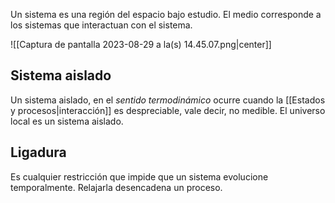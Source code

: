 
Un sistema es una región del espacio bajo estudio. El medio corresponde a los sistemas que interactuan con el sistema.

![[Captura de pantalla 2023-08-29 a la(s) 14.45.07.png|center]]

## Sistema aislado 

Un sistema aislado, en el *sentido termodinámico* ocurre cuando la [[Estados y procesos|interacción]] es despreciable, vale decir, no medible. El universo local es un sistema aislado. 

## Ligadura 

Es cualquier restricción que impide que un sistema evolucione temporalmente. Relajarla desencadena un proceso. 